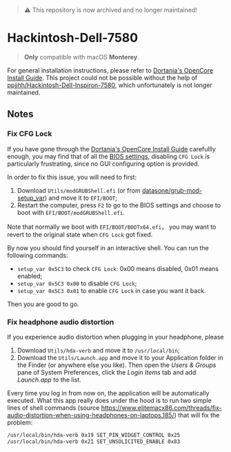 > ⚠️ This repository is now archived and no longer maintained!

# Hackintosh-Dell-7580

> **Only** compatible with macOS **Monterey**.

For general installation instructions, please refer to [Dortania's OpenCore Install Guide](https://dortania.github.io/OpenCore-Install-Guide/). This project could not be possible without the help of [ppjjhh/Hackintosh-Dell-Inspiron-7580](https://github.com/ppjjhh/Hackintosh-Dell-Inspiron-7580), which unfortunately is not longer maintained.

## Notes

### Fix CFG Lock

If you have gone through the [Dortania's OpenCore Install Guide](https://dortania.github.io/OpenCore-Install-Guide/) carefullly enough, you may find that of all the [BIOS settings](https://dortania.github.io/OpenCore-Install-Guide/config-laptop.plist/coffee-lake.html#intel-bios-settings), disabling `CFG Lock` is particularly frustrating, since no GUI configuring option is provided.

In order to fix this issue, you will need to first:

1. Download `Utils/modGRUBShell.efi` (or from [datasone/grub-mod-setup_var](https://github.com/datasone/grub-mod-setup_var/releases/grub-mod-setup_var)) and move it to `EFI/BOOT`;
2. Restart the computer, press `F2` to go to the BIOS settings and choose to boot with `EFI/BOOT/modGRUBShell.efi`.

Note that normally we boot with `EFI/BOOT/BOOTx64.efi`， you may want to revert to the original state when `CFG Lock` got fixed.

By now you should find yourself in an interactive shell. You can run the following commands:

- `setup_var 0x5C3` to check `CFG Lock`: 0x00 means disabled, 0x01 means enabled;
- `setup_var 0x5C3 0x00` to disable `CFG Lock`;
- `setup_var 0x5C3 0x01` to enable  `CFG Lock` in case you want it back.

Then you are good to go.

### Fix headphone audio distortion

If you experience audio distortion when plugging in your headphone, please

1. Download `Utils/hda-verb` and move it to `/usr/local/bin`;
2. Download the `Utils/Launch.app` and move it to your Application folder in the Finder (or anywhere else you like). Then open the *Users & Groups* pane of System Preferences, click the *Login Items* tab and add *Launch.app* to the list.

Every time you log in from now on, the application will be automatically executed. What this app really does under the hood is to run two simple lines of shell commands (source https://www.elitemacx86.com/threads/fix-audio-distortion-when-using-headphones-on-laptops.185/) that will fix the problem:

```bash
/usr/local/bin/hda-verb 0x19 SET_PIN_WIDGET_CONTROL 0x25
/usr/local/bin/hda-verb 0x21 SET_UNSOLICITED_ENABLE 0x83
```

